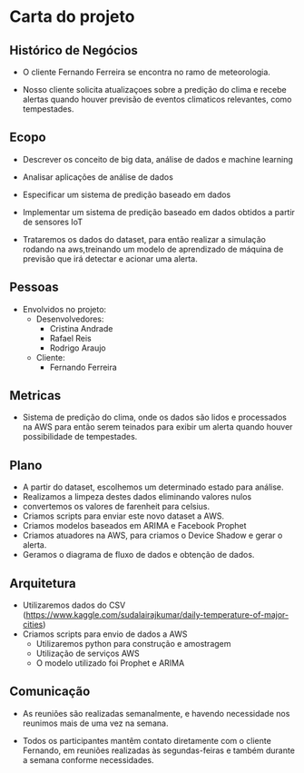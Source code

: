 # Carta do projeto

## Histórico de Negócios

* O cliente Fernando Ferreira se encontra no ramo de meteorologia.

* Nosso cliente solicita atualizaçoes sobre a predição do clima e recebe alertas quando houver previsão de eventos climaticos relevantes, como tempestades.

## Ecopo
*  Descrever os conceito de big data, análise de dados e machine learning
* Analisar aplicações de análise de dados
* Especificar um sistema de predição baseado em dados
* Implementar um sistema de predição baseado em dados obtidos a partir de sensores IoT

* Trataremos os dados do dataset, para então realizar a simulação rodando na aws,treinando um modelo de aprendizado de máquina de previsão que irá detectar e acionar uma alerta.


## Pessoas
* Envolvidos no projeto:
	* Desenvolvedores:
		* Cristina Andrade
		* Rafael Reis
		* Rodrigo Araujo
	* Cliente:
		* Fernando Ferreira

	
## Metricas
* Sistema de predição do clima, onde os dados são lidos e processados na AWS para então serem teinados para exibir um alerta quando houver possibilidade de tempestades.


## Plano
* A partir do dataset, escolhemos um determinado estado para análise.
* Realizamos a limpeza destes dados eliminando valores nulos
* convertemos os valores de farenheit para celsius.
* Criamos scripts para enviar este novo dataset a AWS.
* Criamos modelos baseados em ARIMA e Facebook Prophet
* Criamos atuadores na AWS, para criamos o Device Shadow e gerar o alerta.
* Geramos o diagrama de fluxo de dados e obtenção de dados.



## Arquitetura

  * Utilizaremos dados do CSV  (https://www.kaggle.com/sudalairajkumar/daily-temperature-of-major-cities)
* Criamos scripts para envio de dados a AWS
	* Utilizaremos python para construção e amostragem
	* Utilização de serviços AWS
	* O modelo utilizado foi Prophet e ARIMA
	


## Comunicação
* As reuniões são realizadas semanalmente, e havendo necessidade nos reunimos mais de uma vez na semana.

* Todos os participantes mantêm contato diretamente com o cliente Fernando, em reuniões realizadas às segundas-feiras e também durante a semana conforme necessidades.

